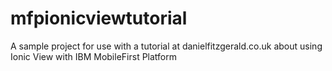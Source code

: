 # mfpionicviewtutorial
A sample project for use with a tutorial at danielfitzgerald.co.uk about using Ionic View with IBM MobileFirst Platform
